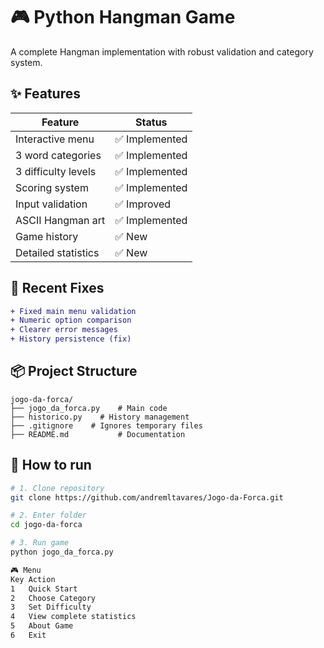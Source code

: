 # 🎮 Python Hangman Game

A complete Hangman implementation with robust validation and category system.

## ✨ Features
| Feature                | Status         |
|------------------------|----------------|
| Interactive menu       | ✅ Implemented |
| 3 word categories      | ✅ Implemented |
| 3 difficulty levels    | ✅ Implemented |
| Scoring system         | ✅ Implemented |
| Input validation       | ✅ Improved    |
| ASCII Hangman art      | ✅ Implemented |
| Game history           | ✅ New         |
| Detailed statistics    | ✅ New         |

## 🐛 Recent Fixes
```diff
+ Fixed main menu validation
+ Numeric option comparison
+ Clearer error messages
+ History persistence (fix)
```

## 📦 Project Structure
```
jogo-da-forca/
├── jogo_da_forca.py    # Main code
├── historico.py    # History management
├── .gitignore    # Ignores temporary files
├── README.md           # Documentation
```

## 🚀 How to run
```bash
# 1. Clone repository
git clone https://github.com/andremltavares/Jogo-da-Forca.git

# 2. Enter folder
cd jogo-da-forca

# 3. Run game
python jogo_da_forca.py

🎮 Menu
Key	Action
1	Quick Start
2	Choose Category
3	Set Difficulty
4	View complete statistics
5	About Game
6	Exit
```

